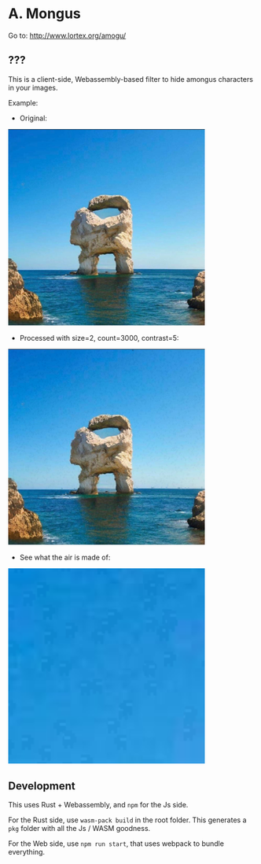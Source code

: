# A. Mongus

Go to: http://www.lortex.org/amogu/

## ???

This is a client-side, Webassembly-based filter to hide amongus characters in your images.

Example:

- Original:

<img src="https://github.com/TheLortex/amogu/raw/main/.screenshots/mongus.jpg" width="400" />

- Processed with size=2, count=3000, contrast=5:

<img src="https://github.com/TheLortex/amogu/raw/main/.screenshots/mongus_processed.png" width="400" />

- See what the air is made of:

<img src="https://github.com/TheLortex/amogu/raw/main/.screenshots/mongus_processed_zoom.png" width="400" />

## Development

This uses Rust + Webassembly, and `npm` for the Js side.

For the Rust side, use `wasm-pack build` in the root folder. This generates a `pkg` folder with all the Js / WASM goodness.

For the Web side, use `npm run start`, that uses webpack to bundle everything.

